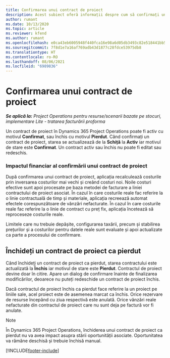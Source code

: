 ```yaml
---
title: Confirmarea unui contract de proiect
description: Acest subiect oferă informații despre cum să confirmați un contract în Project Operations.
author: rumant
ms.date: 10/13/2020
ms.topic: article
ms.reviewer: kfend
ms.author: rumant
ms.openlocfilehash: e0ca43eb6005948f440fca16e98a6d05db3493c82e518441bb50f9413da91ead
ms.sourcegitcommit: 7f8d1e7a16af769adb43d1877c28fdce53975db8
ms.translationtype: HT
ms.contentlocale: ro-RO
ms.lasthandoff: 08/06/2021
ms.locfileid: "6989836"
---
```

# <a name="confirm-a-project-contract"></a>Confirmarea unui contract de proiect

_**Se aplică la:** Project Operations pentru resurse/scenarii bazate pe stocuri, implementare Lite - tratarea facturării proforma_

Un contract de proiect în Dynamics 365 Project Operations poate fi activ cu motivul **Confirmat**, sau închis cu motivul **Pierdut**. Când confirmați un contract de proiect, starea se actualizează de la **Schiță** la **Activ** iar motivul de stare este **Confirmat**. Un contract activ sau închis nu poate fi editat sau redeschis. 

### <a name="financial-impact-of-confirming-a-project-contract"></a>Impactul financiar al confirmării unui contract de proiect

După confirmarea unui contract de proiect, aplicația recalculează costurile prin inversarea costurilor mai vechi și creând costuri noi. Noile costuri efective sunt apoi procesate pe baza metodei de facturare a liniei contractului de proiect asociat. În cazul în care costurile reale fac referire la o linie contractuală de timp și materiale, aplicația recreează automat efectele corespunzătoare de vânzări nefacturate. În cazul în care costurile reale fac referire la o linie de contract cu preț fix, aplicația încetează să reproceseze costurile reale.

Limitele care nu trebuie depășite, configurarea taxării, precum și stabilirea prețurilor și a costurilor pentru datele reale sunt evaluate și apoi actualizate ca parte a procesului de confirmare.

## <a name="close-a-project-contract-as-lost"></a>Închideți un contract de proiect ca pierdut

Când închideți un contract de proiect ca pierdut, starea contractului este actualizată la **Închis** iar motivul de stare este **Pierdut**. Contractul de proiect devine doar în citire. Apare un dialog de confirmare înainte de finalizarea modificărilor, deoarece nu puteți redeschide un contract de proiect închis.

Dacă contractul de proiect închis ca pierdut face referire la un proiect pe liniile sale, acel proiect este de asemenea marcat ca închis. Orice rezervare de resurse începând cu ziua respectivă este anulată. Orice vânzări reale nefacturate din contractul de proiect care nu sunt deja pe factură vor fi anulate.

> [!NOTE]
> În Dynamics 365 Project Operations, închiderea unui contract de proiect ca pierdut nu va avea impact asupra stării oportunității asociate. Oportunitatea va rămâne deschisă și trebuie închisă manual.


[!INCLUDE[footer-include](../../includes/footer-banner.md)]